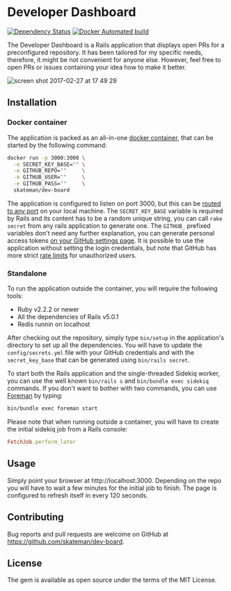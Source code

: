 # Developer Dashboard

[![Dependency Status](https://gemnasium.com/badges/github.com/skateman/dev-board.svg)](https://gemnasium.com/github.com/skateman/dev-board)
[![Docker Automated build](https://img.shields.io/docker/automated/skateman/dev-board.svg)](https://hub.docker.com/r/skateman/dev-board/)

The Developer Dashboard is a Rails application that displays open PRs for a preconfigured repository. It has been tailored for my specific needs, therefore, it might be not convenient for anyone else. However, feel free to open PRs or issues containing your idea how to make it better.

![screen shot 2017-02-27 at 17 49 29](https://cloud.githubusercontent.com/assets/1187051/23370483/1dbf0ab4-fd15-11e6-9c5b-0733a4516c55.png)

## Installation

### Docker container
The application is packed as an all-in-one [docker container](https://hub.docker.com/r/skateman/dev-board/), that can be started by the following command:

```sh
docker run -p 3000:3000 \
  -e SECRET_KEY_BASE="" \
  -e GITHUB_REPO=""     \
  -e GITHUB_USER=""     \
  -e GITHUB_PASS=""     \
  skateman/dev-board
```

The application is configured to listen on port 3000, but this can be [routed to any port](https://docs.docker.com/engine/reference/commandline/run/#/publish-or-expose-port--p---expose) on your local machine. The `SECRET_KEY_BASE` variable is required by Rails and its content has to be a random unique string, you can call `rake secret` from any rails application to generate one. The `GITHUB_` prefixed variables don't need any further explanation, you can generate personal access tokens [on your GitHub settings page](https://github.com/settings/tokens). It is possible to use the application without setting the login credentials, but note that GitHub has more strict [rate limits](https://developer.github.com/v3/#rate-limiting) for unauthorized users.

### Standalone
To run the application outside the container, you will require the following tools:
* Ruby v2.2.2 or newer
* All the dependencies of Rails v5.0.1
* Redis runnin on localhost

After checking out the repository, simply type `bin/setup` in the application's directory to set up all the dependencies. You will have to update the `config/secrets.yml` file with your GitHub credentials and with the `secret_key_base` that can be generated using `bin/rails secret`.

To start both the Rails application and the single-threaded Sidekiq worker, you can use the well known `bin/rails s` and `bin/bundle exec sidekiq` commands. If you don't want to bother with two commands, you can use [Foreman](http://ddollar.github.io/foreman/) by typing:
```sh
bin/bundle exec foreman start
```

Please note that when running outside a container, you will have to create the initial sidekiq job from a Rails console:

```ruby
FetchJob.perform_later
```

## Usage
Simply point your browser at http://localhost:3000. Depending on the repo you will have to wait a few minutes for the initial job to finish. The page is configured to refresh itself in every 120 seconds.

## Contributing
Bug reports and pull requests are welcome on GitHub at https://github.com/skateman/dev-board.

## License
The gem is available as open source under the terms of the MIT License.
